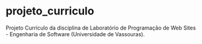 # projeto_curriculo
Projeto Currículo da disciplina de Laboratório de Programação de Web Sites - Engenharia de Software (Universidade de Vassouras).

